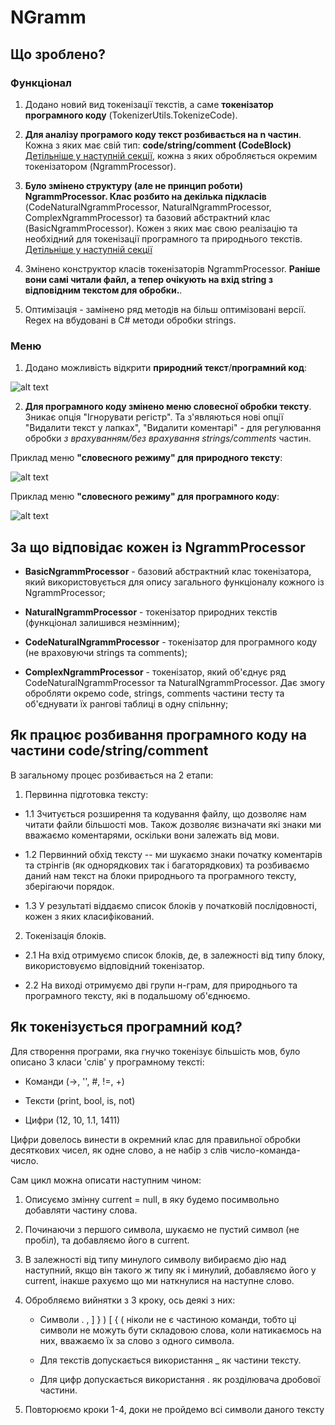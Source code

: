 # NGramm
 
## Що зроблено?
### Функціонал
1. Додано новий вид токенізації текстів, а саме **токенізатор програмного коду** (TokenizerUtils.TokenizeCode).

2. **Для аналізу програмого коду текст розбивається на n частин**. Кожна з яких має свій тип: **code/string/comment (CodeBlock)** [Детільніше у  наступній секції](#як-працює-розбивання-програмного-коду-на-частини-codestringcomment), кожна з яких обробляється окремим токенізатором (NgrammProcessor).
   
3. **Було змінено структуру (але не принцип роботи) NgrammProcessor. Клас розбито на декілька підкласів** (CodeNaturalNgrammProcessor, NaturalNgrammProcessor, ComplexNgrammProcessor) та базовий абстрактний клас (BasicNgrammProcessor). Кожен з яких має свою реалізацію та необхідний для токенізації програмного та природнього текстів. 
[Детільніше у  наступній секції](#за-що-відповідає-кожен-із-ngrammprocessor)

4. Змінено конструктор класів токенізаторів NgrammProcessor. **Раніше вони самі читали файл, а тепер очікують на вхід string з відповідним текстом для обробки.**.
   
5. Оптимізація - замінено ряд методів на більш оптимізовані версії. Regex на вбудовані в C# методи обробки strings.

### Меню
1. Додано можливість відкрити **природний текст**/**програмний код**:

![alt text](ReadmeData/image.png)

2. **Для програмного коду змінено меню словесної обробки тексту**. Зникає опція "Ігнорувати регістр". Та з'являються нові опції "Видалити текст у лапках", "Видалити коментарі" - для регулювання обробки *з врахуванням/без врахування* *strings/comments* частин.

Приклад меню **"словесного режиму" для природного тексту**:

![alt text](ReadmeData/image-1.png)

Приклад меню **"словесного режиму" для програмного коду**:

![alt text](ReadmeData/image-2.png)



## За що відповідає кожен із NgrammProcessor

- **BasicNgrammProcessor** - базовий абстрактний клас токенізатора, який використовується для опису загального функціоналу кожного із NgrammProcessor;

- **NaturalNgrammProcessor** - токенізатор природних текстів (функціонал залишився незмінним);

- **CodeNaturalNgrammProcessor** - токенізатор для програмного коду (не враховуючи strings та comments);

- **ComplexNgrammProcessor** - токенізатор, який об'єднує ряд CodeNaturalNgrammProcessor та NaturalNgrammProcessor. Дає змогу обробляти окремо code, strings, comments частини тесту та об'єднувати їх рангові таблиці в одну спільнну;

## Як працює розбивання програмного коду на частини code/string/comment

В загальному процес розбивається на 2 етапи:

1. Первинна підготовка тексту:

 - 1.1 Зчитується розширення та кодування файлу, що дозволяє нам читати файли більшості мов. Також дозволяє визначати які знаки ми вважаємо коментарями, оскільки вони залежать від мови.

 - 1.2 Первинний обхід тексту -- ми шукаємо знаки початку коментарів та стрінгів (як однорядкових так і багаторядкових) та розбиваємо даний нам текст на блоки природнього та програмного тексту, зберігаючи порядок.

 - 1.3 У результаті віддаємо список блоків у початковій послідовності, кожен з яких класифікований.

2. Токенізація блоків.

 - 2.1 На вхід отримуємо список блоків, де, в залежності від типу блоку, використовуємо відповідний токенізатор.

 - 2.2 На виході отримуємо дві групи н-грам, для природнього та програмного тексту, які в подальшому об'єднюємо.

## Як токенізується програмний код?

 Для створення програми, яка гнучко токенізує більшість мов, було описано 3 класи 'слів' у програмному тексті:

 - Команди (->, '', #, !=, +)

 - Тексти (print, bool, is, not)

 - Цифри (12, 10, 1.1, 1411)

Цифри довелось винести в окремний клас для правильної обробки десяткових чисел, як одне слово, а не набір з слів число-команда-число.

Сам цикл можна описати наступним чином:

 1. Описуємо змінну current = null, в яку будемо посимвольно добавляти частину слова.

 2. Починаючи з першого символа, шукаємо не пустий символ (не пробіл), та добавляємо його в current.

 3. В залежності від типу минулого символу вибираємо дію над наступний, якщо він такого ж типу як і минулий, добавляємо його у current, інакше рахуємо що ми наткнулися на наступне слово.

 4. Обробляємо вийнятки з 3 кроку, ось деякі з них:

    - Символи . , ] } ) [ { ( ніколи не є частиною команди, тобто ці символи не можуть бути складовою слова, коли натикаємось на них, вважаємо їх за слово з одного символа.

    - Для текстів допускається використання _ як частини тексту.

    - Для цифр допускається використання . як розділювача дробової частини.

 5. Повторюємо кроки 1-4, доки не пройдемо всі символи даного тексту
